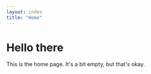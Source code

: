 ```yaml
---
layout: index
title: "Home"
---
```


# Hello there

This is the <c-highlight>home page</c-highlight>. It's a bit empty, but that's okay.